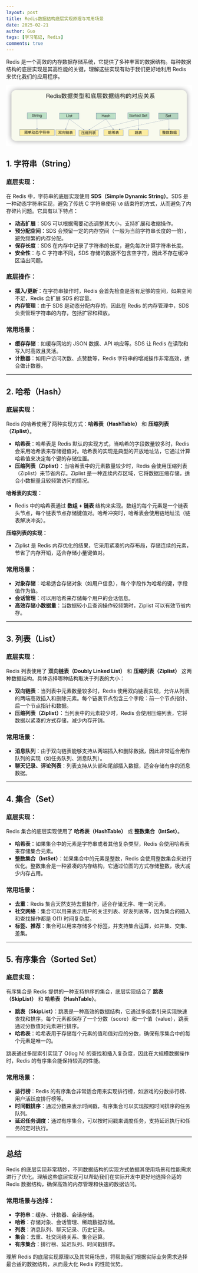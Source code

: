 ```yaml
---
layout: post
title: Redis数据结构底层实现原理与常用场景
date: 2025-02-21
author: Guo
tags: [学习笔记, Redis]
comments: true
---
```


Redis 是一个高效的内存数据存储系统，它提供了多种丰富的数据结构。每种数据结构的底层实现是其高性能的关键，理解这些实现有助于我们更好地利用 Redis 来优化我们的应用程序。

![image-20250206163018721](https://raw.githubusercontent.com/GuoHuaijian/picture/main/data/20250206163023942.png)

## 1. **字符串（String）**

### **底层实现：**

在 Redis 中，字符串的底层实现使用 **SDS（Simple Dynamic String）**。SDS 是一种动态字符串实现，避免了传统 C 字符串使用 `\0` 结束符的方式，从而避免了内存碎片问题。它具有以下特点：

- **动态扩展**：SDS 可以根据需要动态调整其大小，支持扩展和收缩操作。
- **预分配空间**：SDS 会预留一定的内存空间（一般为当前字符串长度的一倍），避免频繁的内存分配。
- **保存长度**：SDS 在内存中记录了字符串的长度，避免每次计算字符串长度。
- **安全性**：与 C 字符串不同，SDS 存储的数据不包含空字符，因此不存在缓冲区溢出问题。

### **底层操作：**

- **插入/更新**：在字符串操作时，Redis 会首先检查是否有足够的空间，如果空间不足，Redis 会扩展 SDS 的容量。
- **内存管理**：由于 SDS 是动态分配内存的，因此在 Redis 的内存管理中，SDS 负责管理字符串的内存，包括扩容和释放。

### **常用场景：**

- **缓存存储**：如缓存网站的 JSON 数据、API 响应等。SDS 让 Redis 在读取和写入时高效且灵活。
- **计数器**：如用户访问次数、点赞数等，Redis 字符串的增减操作非常高效，适合做计数器。

------

## 2. **哈希（Hash）**

### **底层实现：**

Redis 的哈希使用了两种实现方式：**哈希表（HashTable）** 和 **压缩列表（Ziplist）**。

- **哈希表**：哈希表是 Redis 默认的实现方式，当哈希的字段数量较多时，Redis 会采用哈希表来存储键值对。哈希表的实现是典型的开放地址法，它通过计算哈希值来决定每个键的存储位置。
- **压缩列表（Ziplist）**：当哈希表中的元素数量较少时，Redis 会使用压缩列表（Ziplist）来节省内存。Ziplist 是一种连续内存区域，它将数据压缩存储，适合小数据量且较频繁访问的情况。

**哈希表的实现：**

- Redis 中的哈希表通过 **数组 + 链表** 结构来实现。数组的每个元素是一个链表头节点，每个链表节点存储键值对。哈希冲突时，哈希表会使用链地址法（链表解决冲突）。

**压缩列表的实现：**

- Ziplist 是 Redis 内存优化的结果，它采用紧凑的内存布局，存储连续的元素，节省了内存开销，适合存储小量键值对。

### **常用场景：**

- **对象存储**：哈希适合存储对象（如用户信息），每个字段作为哈希的键，字段值作为值。
- **会话管理**：可以用哈希来存储每个用户的会话信息。
- **高效存储小数据量**：当数据较小且查询操作较频繁时，Ziplist 可以有效节省内存。

------

## 3. **列表（List）**

### **底层实现：**

Redis 列表使用了 **双向链表（Doubly Linked List）** 和 **压缩列表（Ziplist）** 这两种数据结构。具体选择哪种结构取决于列表的大小：

- **双向链表**：当列表中元素数量较多时，Redis 使用双向链表实现，允许从列表的两端高效插入和删除元素。每个链表节点包含三个字段：前一个节点指针、后一个节点指针和数据。
- **压缩列表（Ziplist）**：当列表中的元素较少时，Redis 会使用压缩列表，它将数据以紧凑的方式存储，减少内存开销。

### **常用场景：**

- **消息队列**：由于双向链表能够支持从两端插入和删除数据，因此非常适合用作队列的实现（如任务队列、消息队列）。
- **聊天记录、评论列表**：列表支持从头部和尾部插入数据，适合存储有序的消息数据。

------

## 4. **集合（Set）**

### **底层实现：**

Redis 集合的底层实现使用了 **哈希表（HashTable）** 或 **整数集合（IntSet）**。

- **哈希表**：如果集合中的元素是字符串或者其他复杂类型，Redis 会使用哈希表来存储集合元素。
- **整数集合（IntSet）**：如果集合中的元素是整数，Redis 会使用整数集合来进行优化。整数集合是一种紧凑的内存结构，它通过位图的方式存储整数，极大减少内存占用。

### **常用场景：**

- **去重**：Redis 集合天然支持去重操作，适合存储无序、唯一的元素。
- **社交网络**：集合可以用来表示用户的关注列表、好友列表等，因为集合的插入和查找操作都是 O(1) 时间复杂度。
- **标签、推荐**：集合可以用来存储多个标签，并支持集合运算，如并集、交集、差集。

------

## 5. **有序集合（Sorted Set）**

### **底层实现：**

有序集合是 Redis 提供的一种支持排序的集合，底层实现结合了 **跳表（SkipList）** 和 **哈希表（HashTable）**。

- **跳表（SkipList）**：跳表是一种高效的数据结构，它通过多级索引来实现快速查找和排序。每个元素都保存了一个分数（score）和一个值（value），跳表通过分数值对元素进行排序。
- **哈希表**：哈希表用于存储每个元素的值和值对应的分数，确保有序集合中的每个元素是唯一的。

跳表通过多层索引实现了 O(log N) 的查找和插入复杂度，因此在大规模数据操作时，Redis 的有序集合能保持较高的性能。

### **常用场景：**

- **排行榜**：Redis 的有序集合非常适合用来实现排行榜，如游戏的分数排行榜、用户活跃度排行榜等。
- **时间戳排序**：通过分数来表示时间戳，有序集合可以实现按照时间排序的任务队列。
- **延迟任务调度**：通过有序集合，可以按时间戳来调度任务，支持延迟执行和任务的定时执行。

------

## 总结

Redis 的底层实现非常精妙，不同数据结构的实现方式依据其使用场景和性能需求进行了优化。理解这些底层实现可以帮助我们在实际开发中更好地选择合适的 Redis 数据结构，确保高效的内存管理和快速的数据访问。

### 常用场景与选择：

- **字符串**：缓存、计数器、会话存储。
- **哈希**：存储对象、会话管理、稀疏数据存储。
- **列表**：消息队列、聊天记录、历史记录。
- **集合**：去重、社交网络关系、集合运算。
- **有序集合**：排行榜、延迟队列、时间戳排序。

理解 Redis 的底层实现原理以及其常用场景，将帮助我们根据实际业务需求选择最合适的数据结构，从而最大化 Redis 的性能优势。